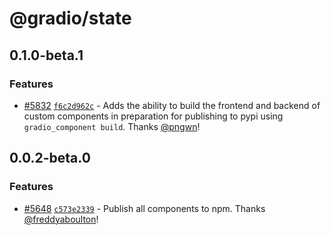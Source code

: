 # @gradio/state

## 0.1.0-beta.1

### Features

- [#5832](https://github.com/gradio-app/gradio/pull/5832) [`f6c2d962c`](https://github.com/gradio-app/gradio/commit/f6c2d962c97b432daffaa1dbb6ed5f8ecfe1756b) - Adds the ability to build the frontend and backend of custom components in preparation for publishing to pypi using `gradio_component build`.  Thanks [@pngwn](https://github.com/pngwn)!

## 0.0.2-beta.0

### Features

- [#5648](https://github.com/gradio-app/gradio/pull/5648) [`c573e2339`](https://github.com/gradio-app/gradio/commit/c573e2339b86c85b378dc349de5e9223a3c3b04a) - Publish all components to npm.  Thanks [@freddyaboulton](https://github.com/freddyaboulton)!
